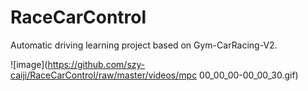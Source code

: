 # RaceCarControl
Automatic driving learning project based on Gym-CarRacing-V2.

![image](https://github.com/szy-caiji/RaceCarControl/raw/master/videos/mpc 00_00_00-00_00_30.gif)
